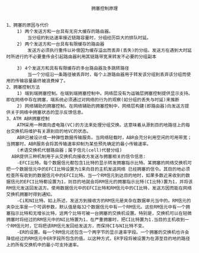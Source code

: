                                     拥塞控制原理


    1、拥塞的原因与代价
        1) 两个发送方和一台具有无穷大缓存的路由器。
            当分组的到达速率接近链路容量时，分组经历巨大的排队时延。
        2) 两个发送方和一台具有有限缓存的路由器
            发送方必须执行重传以补偿因为缓存溢出而丢弃(丢失)的分组。发送方在遇到大时延时所进行的不必要重传会引起路由器利用其链路带宽来转发不必要的分组副本

        3) 4个发送方和具有有限缓存的多台路由器及多跳转路径
            当一个分组沿一条路径被丢弃时，每个上游路由器用于转发该分组到丢弃该分组而使用的传输容量最终被浪费掉了。
    2、拥塞控制方法
        1) 端到端拥塞控制。在端到端拥塞控制中。网络层没有为运输层拥塞控制提供显示支持。即在网络中存在拥塞，端系统必须通过对网络的行为的观察(如分组的丢失与时延)来推断
        2) 网络辅助的拥塞控制。在网络辅助的拥塞控制中，网络层构建(即路由器)向发送方提供关于网络中拥塞状态的显示反馈信息。
    3、ATM ABR拥塞控制
        ATM采用一种面向虚电路(VC)的方法来处理分组交换。这意味着从源到目的地路径上的每台交换机将维护有关源到目的地VC的状态。
        ABR已被设计成一种弹性数据传输服务。当网络轻载时，ABR会充分利用空闲的可用带宽；当拥塞时，ABR服务会将其传输速率抑制为某些预先确定的最小传输速率。
        (术语交换机代替路由器；属于信元(cell)代替分组)
      ABR提供三种机制用于从交换机向接收方发送与拥塞相关的信令信息:
        -EFCI比特。每个数据信元都包含1比特的显示转发拥塞指示比特。某拥塞的网络交换机可把一个数据信元中的EFCI比特设置为1来向目的主机发送网络 已经拥塞的信令。其目的地必须检查所有收到的数据信元中的EFCI比特。当一个RM信元到达目的地时，如果多数近来收到的数据信元的EFCI比特都设置为1，则目的地就会将RM信元的拥塞指示比特(CI比特)置为1，并将该RM信元发送回发送方。使用数据信元中的EFCI比特和RM信元中的CI比特，发送方因而能在网络交换机拥塞时得到通知。
        -Ci和NI比特。如上所述，发送方到接收方的RM信元是夹杂在数据单元当中的。RM信元的夹杂比率是一个可调参数，默认值是每32个数据信元中有一个RM信元。这些RM信元中有一个拥塞指示比特和无增长比特，这两个比特可被一台拥塞的交换机设置。特别是，交换机可以在轻微拥塞时将经过的RM信元中的NI比特置为1，在严重拥塞时，把CI比特置为1.当目的主机收到一个RM信元时，它将把该RM信元发回给发送方，而保持CI与NI比特不变。
        -ER的设置。每一个RM信元还包含一个两字节的显示速率字段。一个拥塞的交换机也许会降低经过的RM信元中ER字段所包含的值。以这种方式，ER字段将被设置为在源至目的地的路径上的所有交换机中的最小可支持速率。